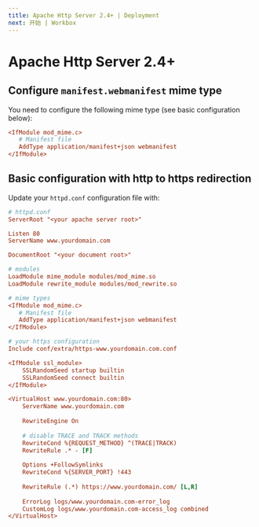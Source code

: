 ```yaml
---
title: Apache Http Server 2.4+ | Deployment
next: 开始 | Workbox
---
```


# Apache Http Server 2.4+

## Configure `manifest.webmanifest` mime type

You need to configure the following mime type (see basic configuration below):

```ini
<IfModule mod_mime.c>
   # Manifest file
   AddType application/manifest+json webmanifest
</IfModule>
```

## Basic configuration with http to https redirection

Update your `httpd.conf` configuration file with:

```ini
# httpd.conf
ServerRoot "<your apache server root>"

Listen 80
ServerName www.yourdomain.com

DocumentRoot "<your document root>"

# modules
LoadModule mime_module modules/mod_mime.so
LoadModule rewrite_module modules/mod_rewrite.so

# mime types
<IfModule mod_mime.c>
   # Manifest file
   AddType application/manifest+json webmanifest
</IfModule>

# your https configuration
Include conf/extra/https-www.yourdomain.com.conf

<IfModule ssl_module>
    SSLRandomSeed startup builtin
    SSLRandomSeed connect builtin
</IfModule>

<VirtualHost www.yourdomain.com:80>
    ServerName www.yourdomain.com
    
    RewriteEngine On
    
    # disable TRACE and TRACK methods
    RewriteCond %{REQUEST_METHOD} ^(TRACE|TRACK)
    RewriteRule .* - [F]
    
    Options +FollowSymlinks
    RewriteCond %{SERVER_PORT} !443
    
    RewriteRule (.*) https://www.yourdomain.com/ [L,R]
    
    ErrorLog logs/www.yourdomain.com-error_log
    CustomLog logs/www.yourdomain.com-access_log combined
</VirtualHost>
```
